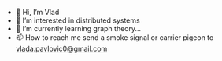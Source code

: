 - 👋 Hi, I’m Vlad
- 👀 I’m interested in distributed systems
- 🌱 I’m currently learning graph theory...
- 📫 How to reach me send a smoke signal or carrier pigeon to vlada.pavlovic0@gmail.com

<!---
vlada1001/vlada1001 is a ✨ special ✨ repository because its `README.md` (this file) appears on your GitHub profile.
You can click the Preview link to take a look at your changes.
--->
